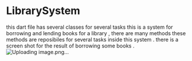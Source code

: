 # LibrarySystem
this dart file has several classes for several tasks this is a system for borrowing and lending books for a library ,
there are many methods these methods are reposibiles for several tasks inside this system .
there is a screen shot for the result of borrowing some books .
![Uploading image.png…]()
